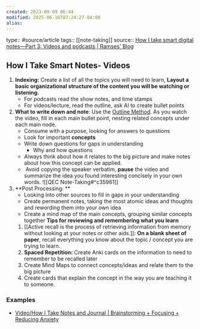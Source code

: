 ```yaml
---
created: 2023-09-09 06:44
modified: 2025-06-16T07:24:27-04:00
alias: 
---
```

type:: #source/article 
tags:: [[note-taking]]
source:: [How I take smart digital notes—Part 3: Videos and podcasts | Ramses' Blog](https://ramses.blog/how-take-notes-part-3/)
## How I Take Smart Notes- Videos

1. **Indexing:** Create a list of all the topics you will need to learn, **Layout a basic organizational structure of the content you will be watching or listening.**
	- For podcasts read the show notes, and time stamps
	- For videos/lecture, read the outline, ask AI to create bullet points
2. **What to write down and note**: Use the [Outline Method](https://www.toolshero.com/personal-development/outline-method-note-taking/). As you watch the video, fill in each main bullet point, nesting related concepts under each main node.
	- Consume with a purpose, looking for answers to questions
	- Look for important **concepts**
	- Write down questions for gaps in understanding
		- Why and how questions
	-  Always think about how it relates to the big picture and make notes about how this concept can be applied.
	-  Avoid copying the speaker verbatim, **pause** the video and summarize the idea you found interesting concisely in your own words.
			![[QEC Note-Taking#^c35961]]
3. **Post Processing: **
	- Looking into other sources to fill in gaps in your understanding
	- Create permanent notes, taking the most atomic ideas and thoughts and rewording them into your own idea
	- Create a mind map of the main concepts, grouping similar concepts together
**Tips for reviewing and remembering what you learn**
    1. [[Active recall is the process of retrieving information from memory without looking at your notes or other aids.]]: **On a blank sheet of paper**, recall everything you know about the topic / concept you are trying to learn.
    2. **Spaced Repetition:** Create Anki cards on the information to need to remember to be recalled later
    3. Create Mind Maps to connect concepts/ideas and relate them to the big picture
    4. Create cards that explain the concept in the way you are teaching it to someone.

### Examples
- [Video/How I Take Notes and Journal | Brainstorming + Focusing + Reducing Anxiety](https://roamresearch.com/#/app/rroudt-public/page/Ap6xGMboS)
